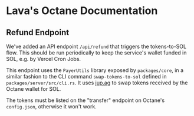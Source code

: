 
# Lava's Octane Documentation

## Refund Endpoint

We've added an API endpoint `/api/refund` that triggers the tokens-to-SOL flow.
This should be run periodically to keep the service's wallet funded in SOL, e.g.
by Vercel Cron Jobs.

This endpoint uses the `PayerUtils` library exposed by `packages/core`, in a
similar fashion to the CLI command `swap-tokens-to-sol` defined in
`packages/server/src/cli.rs`. It uses [jup.ag] to swap tokens received by the
Octane wallet for SOL.

The tokens must be listed on the "transfer" endpoint on Octane's `config.json`,
otherwise it won't work.

<!-- The endpoint is protected by and API key read from the `API_KEY` environment
variable, that should be set to a random string. The field `apiKey` on the POST
request body must match this string. -->

[jup.ag]: https://jup.ag
